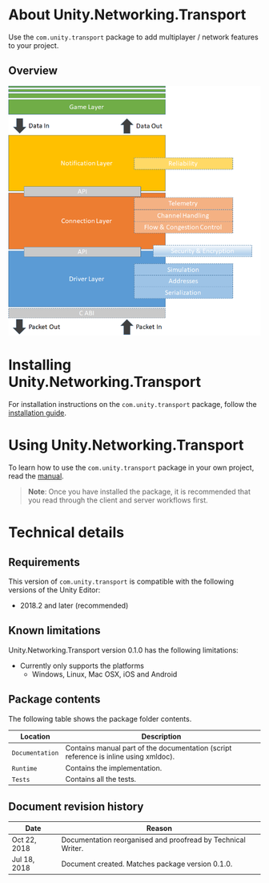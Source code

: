 # About Unity.Networking.Transport

Use the `com.unity.transport` package to add multiplayer / network features to your project.

## Overview

![Transport Overview](images/layercake.png)

# Installing Unity.Networking.Transport

For installation instructions on the `com.unity.transport` package, follow the [installation guide](install.md).

# Using Unity.Networking.Transport

To learn how to use the `com.unity.transport` package in your own project, read the [manual](TableOfContents.md).

> **Note**: Once you have installed the package, it is recommended that you read through the client and server workflows first.

# Technical details

## Requirements

This version of `com.unity.transport` is compatible with the following versions of the Unity Editor:

* 2018.2 and later (recommended)

## Known limitations

Unity.Networking.Transport version 0.1.0 has the following limitations:

* Currently only supports the platforms
  * Windows, Linux, Mac OSX, iOS and Android

## Package contents

The following table shows the package folder contents.

|Location|Description|
|---|---|
|`Documentation`|Contains manual part of the documentation (script reference is inline using xmldoc).|
|`Runtime`|Contains the implementation.|
|`Tests`|Contains all the tests.|


## Document revision history

|Date|Reason|
|---|---|
|Oct 22, 2018|Documentation reorganised and proofread by Technical Writer.|
|Jul 18, 2018|Document created. Matches package version 0.1.0.|
